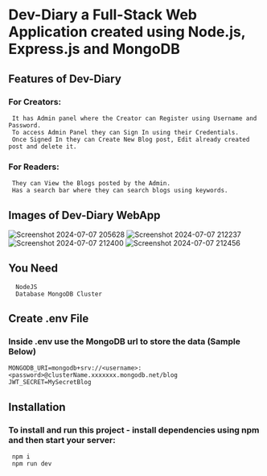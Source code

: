 # Dev-Diary a Full-Stack Web Application created using Node.js, Express.js and MongoDB 
## Features of Dev-Diary 
### For Creators:
     It has Admin panel where the Creator can Register using Username and Password.
     To access Admin Panel they can Sign In using their Credentials.
     Once Signed In they can Create New Blog post, Edit already created post and delete it.
### For Readers:
     They can View the Blogs posted by the Admin.
     Has a search bar where they can search blogs using keywords.
## Images of Dev-Diary WebApp
![Screenshot 2024-07-07 205628](https://github.com/ezioMJ/Dev-Diary/assets/136567243/a4345bdb-d717-4c07-a97d-be24572e682f)
![Screenshot 2024-07-07 212237](https://github.com/ezioMJ/Dev-Diary/assets/136567243/1775ebec-c8fd-4273-84ce-7f5eaf235735)
![Screenshot 2024-07-07 212400](https://github.com/ezioMJ/Dev-Diary/assets/136567243/8ca63731-a7e7-4153-93e7-44b2a4047670)
![Screenshot 2024-07-07 212456](https://github.com/ezioMJ/Dev-Diary/assets/136567243/e7f77639-efb7-4b1f-84ed-1630af9d4b11)

## You Need
      NodeJS
      Database MongoDB Cluster
## Create .env File
### Inside .env use the MongoDB url to store the data (Sample Below)
    MONGODB_URI=mongodb+srv://<username>:<password>@clusterName.xxxxxxx.mongodb.net/blog
    JWT_SECRET=MySecretBlog
## Installation 
### To install and run this project - install dependencies using npm and then start your server:
     npm i 
     npm run dev 

